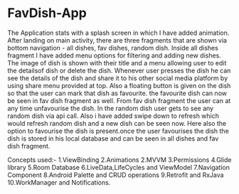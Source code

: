 # FavDish-App
The Application stats with a splash screen in which I have added animation. After landing on main activity, there are three fragments that are shown via bottom navigation - all dishes, fav dishes, random dish. Inside all dishes fragment I have added menu options for filtering and adding new dishes. The image of dish is shown with their title and a menu allowing user to edit the detailsof dish or delete the dish. Whenever user presses the dish he can see the details of the dish and share it to his other social media platform by using share menu provided at top. Also a floating button is given on the dish so that the user can mark that dish as favourite. the favourite dish can now be seen in fav dish fragment as well. From fav dish fragment the user can at any time unfavourise the dish. In the random dish user gets to see any random dish via api call. Also i have added swipe down to refresh which would refresh random dish and a new dish can be seen now. Here also the option to favourise the dish is present.once the user favourises the dish the dish is stored in his local database and can be seen in all dishes and fav dish fragment.

Concepts used:-
1.ViewBinding
2.Animations
2.MVVM
3.Permissions
4.Glide library
5.Room Database
6.LiveData,LifeCycles and ViewModel
7.Navigation Component
8.Android Palette and CRUD operations
9.Retrofit and RxJava
10.WorkManager and Notifications.
